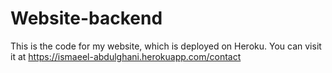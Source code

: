 # Website-backend
This is the code for my website, which is deployed on Heroku. You can visit it at https://ismaeel-abdulghani.herokuapp.com/contact
